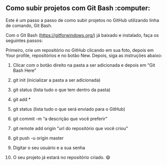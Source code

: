<h2>Como subir projetos com Git Bash :computer:</h2>

Este é um passo a passo de como subir projetos no GitHub utilizando linha de comando, Git Bash.

Com o Git Bash (https://gitforwindows.org/) já baixado e instalado, faça os seguintes passos:

Primeiro, crie um repositório no GitHub clicando em sua foto, depois em Your profile, repositórios e no botão New. Depois, siga as instruções abaixo:

1. Clicar com o botão direito na pasta a ser adicionada e depois em “Git Bash Here”

2. git init (inicializar a pasta a ser adicionada)

3. git status (lista tudo o que tem dentro da pasta)

4. git add *

5. git status (lista tudo o que será enviado para o GitHub)

6. git commit -m “a descrição que você preferir”

7. git remote add origin "url do repositório que você criou"

8. git push -u origin master

9. Digitar o seu usuário e a sua senha

10. O seu projeto já estará no repositório criado. :smile:
